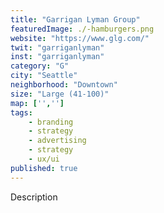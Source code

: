 ```yaml
---
title: "Garrigan Lyman Group"
featuredImage: ./-hamburgers.png
website: "https://www.glg.com/"
twit: "garriganlyman"
inst: "garriganlyman"
category: "G"
city: "Seattle"
neighborhood: "Downtown"
size: "Large (41-100)"
map: ['','']
tags:
    - branding
    - strategy
    - advertising
    - strategy
    - ux/ui
published: true
---
```


Description
